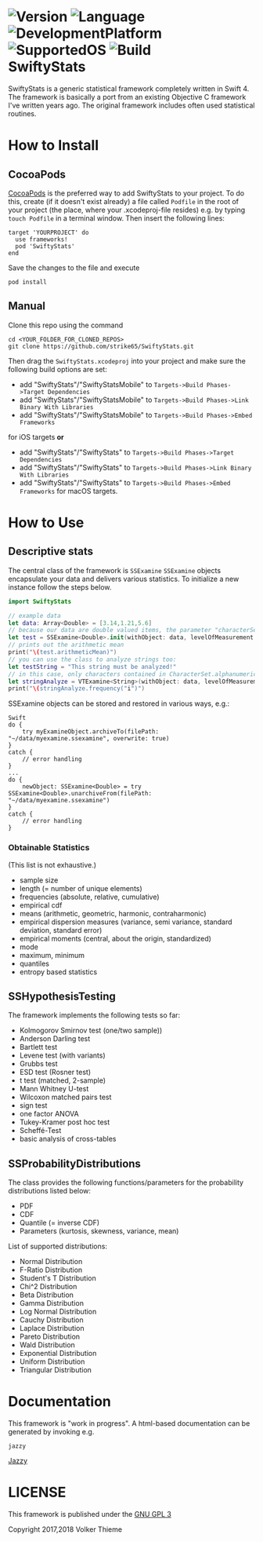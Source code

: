 ![Version](https://img.shields.io/badge/version-0.8.4-orange.svg) ![Language](https://img.shields.io/badge/language-Swift_4-yellow.svg) ![DevelopmentPlatform](https://img.shields.io/badge/Development_Platform-macos-red.svg) ![SupportedOS](https://img.shields.io/badge/Supported_OS-macOS/iOS-blue.svg) ![Build](https://img.shields.io/badge/Build-passed-green.svg)   
SwiftyStats
===========
SwiftyStats is a generic statistical framework completely written in Swift 4. The framework is basically a port from an existing Objective C framework I've written years ago. The original framework includes often used statistical routines.

# How to Install
## CocoaPods
[CocoaPods](http://cocoapods.org) is the preferred way to add SwiftyStats to your project.
To do this, create (if it doesn't exist already) a file called `Podfile` in the root of your project (the place, where your .xcodeproj-file resides) e.g. by typing `touch Podfile` in a terminal window.
Then insert the following lines:

```
target 'YOURPROJECT' do
  use frameworks!
  pod 'SwiftyStats'  
end
```
Save the changes to the file and execute

```
pod install
```

## Manual
Clone this repo using the command
```
cd <YOUR_FOLDER_FOR_CLONED_REPOS>
git clone https://github.com/strike65/SwiftyStats.git
```
Then drag the `SwiftyStats.xcodeproj` into your project and make sure the following build options are set:

- add "SwiftyStats"/"SwiftyStatsMobile" to ```Targets->Build Phases->Target Dependencies```
- add "SwiftyStats"/"SwiftyStatsMobile" to ```Targets->Build Phases->Link Binary With Libraries```
- add "SwiftyStats"/"SwiftyStatsMobile" to ```Targets->Build Phases->Embed Frameworks```

for iOS targets **or**

- add "SwiftyStats"/"SwiftyStats" to ```Targets->Build Phases->Target Dependencies```
- add "SwiftyStats"/"SwiftyStats" to ```Targets->Build Phases->Link Binary With Libraries```
- add "SwiftyStats"/"SwiftyStats" to ```Targets->Build Phases->Embed Frameworks```
for macOS targets.

# How to Use

## Descriptive stats

The central class of the framework is `SSExamine`
`SSExamine` objects encapsulate your data and delivers various statistics. To initialize a new instance follow the steps below.


```Swift
import SwiftyStats

// example data
let data: Array<Double> = [3.14,1.21,5.6]
// because our data are double valued items, the parameter "characterSet" is ignored
let test = SSExamine<Double>.init(withObject: data, levelOfMeasurement: .interval, characterSet: nil)
// prints out the arithmetic mean
print("\(test.arithmeticMean)")
// you can use the class to analyze strings too:
let testString = "This string must be analyzed!"
// in this case, only characters contained in CharacterSet.alphanumerics are added
let stringAnalyze = VTExamine<String>(withObject: data, levelOfMeasurement: .nominal, characterSet: CharacterSet.alphanumerics)
print("\(stringAnalyze.frequency("i")")
```
SSExamine objects can be stored and restored in various ways, e.g.:

```
Swift
do {
	try myExamineObject.archiveTo(filePath: "~/data/myexamine.ssexamine", overwrite: true)
}
catch {
    // error handling
}
...
do {
	newObject: SSExamine<Double> = try SSExamine<Double>.unarchiveFrom(filePath: "~/data/myexamine.ssexamine")
}
catch {
    // error handling
}
```

### Obtainable Statistics
(This list is not exhaustive.)

- sample size
- length (= number of unique elements)
- frequencies (absolute, relative, cumulative)
- empirical cdf
- means (arithmetic, geometric, harmonic, contraharmonic)
- empirical dispersion measures (variance, semi variance, standard deviation, standard error)
- empirical moments (central, about the origin, standardized)
- mode
- maximum, minimum
- quantiles
- entropy based statistics

## SSHypothesisTesting
The framework implements the following tests so far:

- Kolmogorov Smirnov test (one/two sample))
- Anderson Darling test
- Bartlett test
- Levene test (with variants)
- Grubbs test
- ESD test (Rosner test)
- t test (matched, 2-sample)
- Mann Whitney U-test
- Wilcoxon matched pairs test
- sign test
- one factor ANOVA
- Tukey-Kramer post hoc test
- Scheffé-Test
- basic analysis of cross-tables


## SSProbabilityDistributions
The class provides the following functions/parameters for the probability distributions listed below:

- PDF
- CDF
- Quantile (= inverse CDF)
- Parameters (kurtosis, skewness, variance, mean)

List of supported distributions:

- Normal Distribution
- F-Ratio Distribution
- Student's T Distribution
- Chi^2 Distribution
- Beta Distribution
- Gamma Distribution
- Log Normal Distribution
- Cauchy Distribution
- Laplace Distribution
- Pareto Distribution
- Wald Distribution
- Exponential Distribution
- Uniform Distribution
- Triangular Distribution

# Documentation
This framework is "work in progress". A html-based documentation can be generated by invoking e.g. 

```
jazzy 
````
[Jazzy](https://github.com/realm/jazzy)

# LICENSE
This framework is published under the [GNU GPL 3](http://www.gnu.org/licenses/)

Copyright 2017,2018 Volker Thieme

